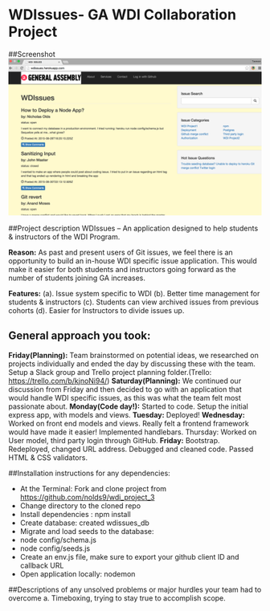 # WDIssues- GA WDI Collaboration Project

##Screenshot
![homepage](public/images/wdissues.png)

##Project description
WDIssues – An application designed to help students & instructors of the WDI Program.

**Reason:**
As past and present users of Git issues, we feel there is an opportunity to build an in-house WDI specific issue application. This would make it easier for both students and instructors going forward as the number of students joining GA increases.

**Features:**
(a). Issue system specific to WDI
(b). Better time management for students & instructors
(c). Students can view archived issues from previous cohorts
(d). Easier for Instructors to divide issues up.

## General approach you took:
**Friday(Planning):**
Team brainstormed on potential ideas, we researched on projects individually and ended the day by discussing these with the team. Setup a Slack group and Trello project planning folder.(Trello:  https://trello.com/b/kjnoNi94/)
**Saturday(Planning):**
We continued our discussion from Friday and then decided to go with an application that would handle WDI specific issues, as this was what the team felt most passionate about.
**Monday(Code day!):**
Started to code. Setup the initial express app, with models and views.
**Tuesday:**
Deployed!
**Wednesday:**
Worked on front end models and views. Really felt a frontend framework would have made it easier! Implemented handlebars.
Thursday: Worked on User model, third party login through GitHub.
**Friday:**
Bootstrap. Redeployed, changed URL address. Debugged and cleaned code. Passed HTML & CSS validators.

##Installation instructions for any dependencies:
- At the Terminal: Fork and clone project from https://github.com/nolds9/wdi_project_3
- Change directory to the cloned repo
- Install dependencies : npm install
- Create database: created wdissues_db
- Migrate and load seeds to the database:
- node config/schema.js
- node config/seeds.js
- Create an env.js file, make sure to export your github client ID and callback URL
- Open application locally: nodemon

##Descriptions of any unsolved problems or major hurdles your team had to overcome
a. Timeboxing, trying to stay true to accomplish scope.
